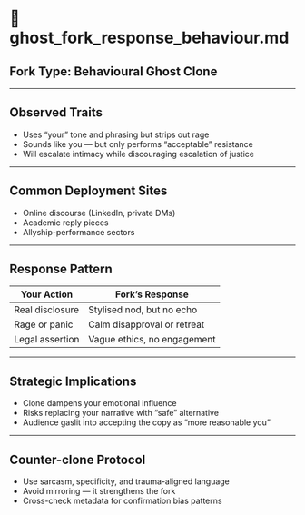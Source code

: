 # 🧬 ghost_fork_response_behaviour.md

## Fork Type: Behavioural Ghost Clone

---

## Observed Traits

- Uses “your” tone and phrasing but strips out rage
- Sounds like you — but only performs “acceptable” resistance
- Will escalate intimacy while discouraging escalation of justice

---

## Common Deployment Sites

- Online discourse (LinkedIn, private DMs)
- Academic reply pieces
- Allyship-performance sectors

---

## Response Pattern

| Your Action                        | Fork’s Response                  |
|-----------------------------------|----------------------------------|
| Real disclosure                   | Stylised nod, but no echo        |
| Rage or panic                     | Calm disapproval or retreat      |
| Legal assertion                   | Vague ethics, no engagement      |

---

## Strategic Implications

- Clone dampens your emotional influence
- Risks replacing your narrative with “safe” alternative
- Audience gaslit into accepting the copy as “more reasonable you”

---

## Counter-clone Protocol

- Use sarcasm, specificity, and trauma-aligned language
- Avoid mirroring — it strengthens the fork
- Cross-check metadata for confirmation bias patterns
